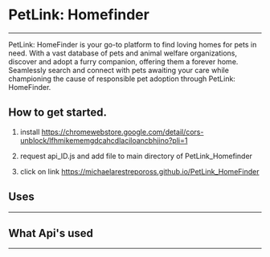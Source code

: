 # PetLink: Homefinder
-------------------------

PetLink: HomeFinder is your go-to platform to find loving homes for pets in need. With a vast database of pets and animal welfare organizations, discover and adopt a furry companion, offering them a forever home. Seamlessly search and connect with pets awaiting your care while championing the cause of responsible pet adoption through PetLink: HomeFinder.

## How to get started.
1. install
https://chromewebstore.google.com/detail/cors-unblock/lfhmikememgdcahcdlaciloancbhjino?pli=1

2. request api_ID.js and add file to main directory of PetLink_Homefinder

3. click on link
https://michaelarestrepoross.github.io/PetLink_HomeFinder


## Uses
-----------

## What Api's used
------------------
